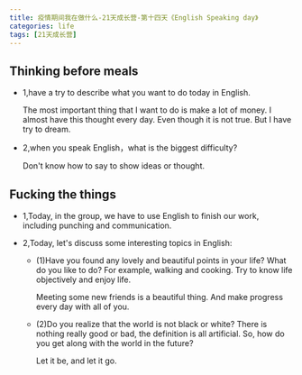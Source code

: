 ```yaml
---
title: 疫情期间我在做什么-21天成长营-第十四天《English Speaking day》
categories: life
tags: [21天成长营]
---
```


## Thinking before meals

- 1,have a try to describe what you want to do today in English.
    
    The most important thing that I want to do is make a lot of money. I almost have this thought every day. Even though it is not true. But I have try to dream.


- 2,when you speak English，what is the biggest difficulty?
    
    Don't know how to say to show ideas or thought.


## Fucking the things

- 1,Today, in the group, we have to use English to finish our work, including punching and communication.


- 2,Today, let's discuss some interesting topics in English:
    
    - (1)Have you found any lovely and beautiful points in your life? What do you like to do? For example, walking and cooking. Try to know life objectively and enjoy life.

        Meeting some new friends is a beautiful thing. And make progress every day with all of you. 


    - (2)Do you realize that the world is not black or white? There is nothing really good or bad, the definition is all artificial. So, how do you get along with the world in the future?

        Let it be, and let it go.